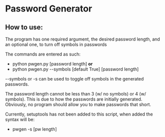 # Password Generator

## How to use:
The program has one required argument, the desired password length, and an optional one, to turn off symbols in passwords

The commands are entered as such:
  * python pwgen.py [password length]  **or**
  * python pwgen.py --symbols [default True] [password length]
  
--symbols or -s can be used to toggle off symbols in the generated passwords.

The password length cannot be less than 3 (w/ no symbols) or 4 (w/ symbols).
This is due to how the passwords are initially generated. 
Obviously, no program should allow you to make passwords that short.

Currently, setuptools has not been added to this script, when added the syntax will be:
  * pwgen -s [pw length]
